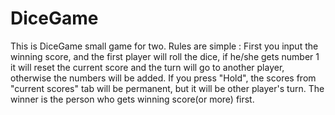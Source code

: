 # DiceGame
This is DiceGame small game for two. 
Rules are simple : First you input the winning score, and the first player will roll the dice, 
if he/she gets number 1 it will reset the current score and the turn will go to another player, 
otherwise the numbers will be added. If you press "Hold", the scores from "current scores" tab will be permanent, but it will be other player's turn. 
The winner is the person who gets winning score(or more) first.
